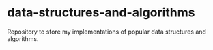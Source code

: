 # data-structures-and-algorithms
Repository to store my implementations of popular data structures and algorithms.

